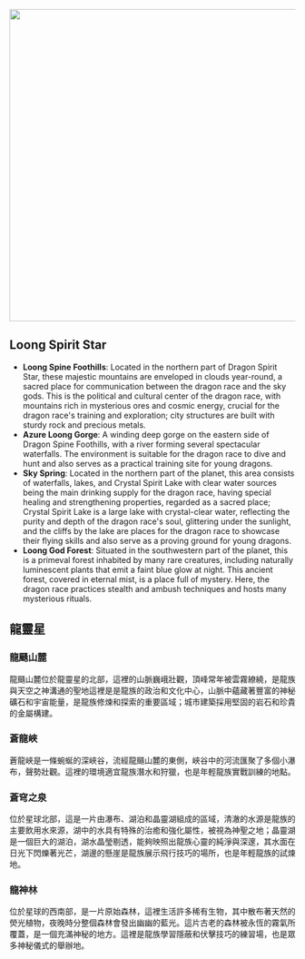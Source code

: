 
<p align="center">
  <img src="https://github.com/BRC1024Rootverse/Rootverse/assets/170728893/4c2e8f9b-84b8-4d7e-8a77-53a16b1292f1" width="550" />

## Loong Spirit Star
- **Loong Spine Foothills**: Located in the northern part of Dragon Spirit Star, these majestic mountains are enveloped in clouds year-round, a sacred place for communication between the dragon race and the sky gods. This is the political and cultural center of the dragon race, with mountains rich in mysterious ores and cosmic energy, crucial for the dragon race's training and exploration; city structures are built with sturdy rock and precious metals.
- **Azure Loong Gorge**: A winding deep gorge on the eastern side of Dragon Spine Foothills, with a river forming several spectacular waterfalls. The environment is suitable for the dragon race to dive and hunt and also serves as a practical training site for young dragons.
- **Sky Spring**: Located in the northern part of the planet, this area consists of waterfalls, lakes, and Crystal Spirit Lake with clear water sources being the main drinking supply for the dragon race, having special healing and strengthening properties, regarded as a sacred place; Crystal Spirit Lake is a large lake with crystal-clear water, reflecting the purity and depth of the dragon race's soul, glittering under the sunlight, and the cliffs by the lake are places for the dragon race to showcase their flying skills and also serve as a proving ground for young dragons.
- **Loong God Forest**: Situated in the southwestern part of the planet, this is a primeval forest inhabited by many rare creatures, including naturally luminescent plants that emit a faint blue glow at night. This ancient forest, covered in eternal mist, is a place full of mystery. Here, the dragon race practices stealth and ambush techniques and hosts many mysterious rituals.



## 龍靈星
### 龍颾山麓
龍颾山麓位於龍靈星的北部，這裡的山脈巍峨壯觀，頂峰常年被雲霧繚繞，是龍族與天空之神溝通的聖地這裡是是龍族的政治和文化中心，山脈中蘊藏著豐富的神秘礦石和宇宙能量，是龍族修煉和探索的重要區域；城市建築採用堅固的岩石和珍貴的金屬構建。

### 蒼龍峽
蒼龍峽是一條蜿蜒的深峽谷，流經龍颾山麓的東側，峽谷中的河流匯聚了多個小瀑布，聲勢壯觀。這裡的環境適宜龍族潛水和狩獵，也是年輕龍族實戰訓練的地點。

### 蒼穹之泉
位於星球北部，這是一片由瀑布、湖泊和晶靈湖組成的區域，清澈的水源是龍族的主要飲用水來源，湖中的水具有特殊的治癒和強化屬性，被視為神聖之地；晶靈湖是一個巨大的湖泊，湖水晶瑩剔透，能夠映照出龍族心靈的純淨與深邃，其水面在日光下閃爍著光芒，湖邊的懸崖是龍族展示飛行技巧的場所，也是年輕龍族的試煉地。

### 龍神林
位於星球的西南部，是一片原始森林，這裡生活許多稀有生物，其中散布著天然的熒光植物，夜晚時分整個森林會發出幽幽的藍光。這片古老的森林被永恆的霧氣所覆蓋，是一個充滿神秘的地方。這裡是龍族學習隱蔽和伏擊技巧的練習場，也是眾多神秘儀式的舉辦地。
